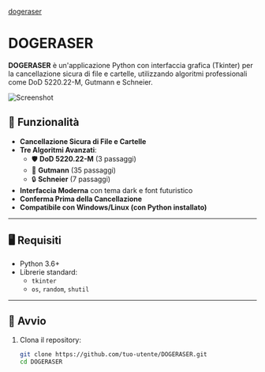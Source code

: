 [dogeraser](https://github.com/user-attachments/assets/a313e5e1-f56b-4797-a53a-616527e00d15)



# DOGERASER

**DOGERASER** è un'applicazione Python con interfaccia grafica (Tkinter) per la cancellazione sicura di file e cartelle, utilizzando algoritmi professionali come DoD 5220.22-M, Gutmann e Schneier.

![Screenshot](#) <!-- puoi aggiungere uno screenshot qui -->

## 🔐 Funzionalità

- **Cancellazione Sicura di File e Cartelle**
- **Tre Algoritmi Avanzati**:
  - 🛡 **DoD 5220.22-M** (3 passaggi)
  - 🧠 **Gutmann** (35 passaggi)
  - 🔒 **Schneier** (7 passaggi)
- **Interfaccia Moderna** con tema dark e font futuristico
- **Conferma Prima della Cancellazione**
- **Compatibile con Windows/Linux (con Python installato)**

---

## 🖥️ Requisiti

- Python 3.6+
- Librerie standard:
  - `tkinter`
  - `os`, `random`, `shutil`

---

## 🚀 Avvio

1. Clona il repository:
   ```bash
   git clone https://github.com/tuo-utente/DOGERASER.git
   cd DOGERASER
